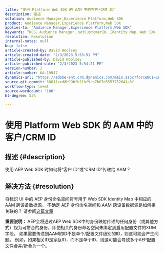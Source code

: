 ```yaml
---
title: “使用 Platform Web SDK 的 AAM 中的客户/CRM ID”
description: 描述
solution: Audience Manager,Experience Platform,Web SDK
product: Audience Manager,Experience Platform,Web SDK
applies-to: "Audience Manager,Experience Platform,Web SDK"
keywords: “KCS、Audience Manager、setCustomerID、Identity Map、Web SDK、AEP、CRM ID”
resolution: Resolution
internal-notes: null
bug: false
article-created-by: David Woolsey
article-created-date: "2/3/2023 5:53:51 PM"
article-published-by: David Woolsey
article-published-date: "2/3/2023 5:54:21 PM"
version-number: 3
article-number: KA-19947
dynamics-url: "https://adobe-ent.crm.dynamics.com/main.aspx?forceUCI=1&pagetype=entityrecord&etn=knowledgearticle&id=3cd8ddb5-eba3-ed11-aad1-6045bd0065f9"
source-git-commit: 68811eed8b99bfb21bf9cb7b07d3553752641a6f
workflow-type: tm+mt
source-wordcount: '180'
ht-degree: 53%

---
```


# 使用 Platform Web SDK 的 AAM 中的客户/CRM ID

## 描述 {#description}


使用 AEP Web SDK 时如何将“客户 ID”或“CRM ID”传递给 AAM？


## 解决方法 {#resolution}


将标识 UI 中的 AEP 身份命名空间符号用于 Web SDK Identity Map 中相应的 AAM 跨设备数据源。 不确定 AEP 身份命名空间和 AAM 跨设备数据源是如何相关联的？ 请参阅[这篇文章](https://experienceleague.adobe.com/docs/experience-cloud-kcs/kbarticles/KA-21305.html)

<b>重要说明： </b>AEP会将通过AEP Web SDK中的身份映射传递的任何身份（或其他方式）视为可拼合的身份，即使相关的身份命名空间未绑定到启用配置文件的XDM字段。 如果需要传递到AAM的ID不是单个/配置文件级别的ID，则这可能会产生问题。 例如，如果相关ID是家庭ID，而不是单个ID，则这可能会导致多个AEP配置文件合并/折叠为一个。
